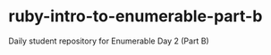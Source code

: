 ruby-intro-to-enumerable-part-b
===============================

Daily student repository for Enumerable Day 2 (Part B)
